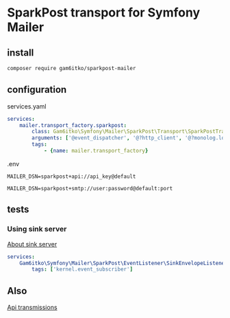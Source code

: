 # SparkPost transport for Symfony Mailer

## install

```bash
composer require gam6itko/sparkpost-mailer
```

## configuration

services.yaml
```yaml
services:
    mailer.transport_factory.sparkpost:
        class: Gam6itko\Symfony\Mailer\SparkPost\Transport\SparkPostTransportFactory
        arguments: ['@event_dispatcher', '@?http_client', '@?monolog.logger']
        tags:
            - {name: mailer.transport_factory}
```

.env
```dotenv
MAILER_DSN=sparkpost+api://api_key@default
```
```dotenv
MAILER_DSN=sparkpost+smtp://user:password@default:port
```

## tests

### Using sink server 
[About sink server](https://www.sparkpost.com/docs/faq/using-sink-server/)

```yaml
services:
    Gam6itko\Symfony\Mailer\SparkPost\EventListener\SinkEnvelopeListener:
        tags: ['kernel.event_subscriber']
```

## Also

[Api transmissions](https://developers.sparkpost.com/api/transmissions/)
